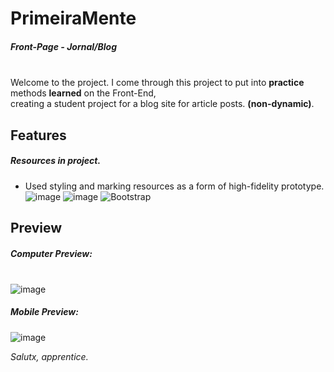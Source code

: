 # PrimeiraMente
##### Front-Page - Jornal/Blog
\
Welcome to the project.
I come through this project to put into **practice** methods **learned** on the Front-End, \
creating a student project for a blog site for article posts. **(non-dynamic)**.

## Features
##### Resources in project.
- Used styling and marking resources as a form of high-fidelity prototype.
\
![image](https://img.shields.io/badge/HTML5-E34F26?style=for-the-badge&logo=html5&logoColor=white) ![image](https://img.shields.io/badge/CSS3-1572B6?style=for-the-badge&logo=css3&logoColor=white) ![Bootstrap](https://img.shields.io/badge/bootstrap-%23563D7C.svg?style=for-the-badge&logo=bootstrap&logoColor=white)


## Preview
##### Computer Preview:
\
![image](https://imgur.com/5LPbvre.png)

##### Mobile Preview:
![image](https://imgur.com/P9GmbxG.png)

*Salutx, apprentice.*
